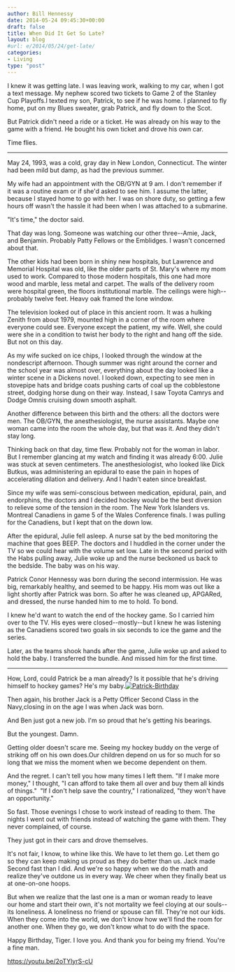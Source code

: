 ```yaml
---
author: Bill Hennessy
date: 2014-05-24 09:45:30+00:00
draft: false
title: When Did It Get So Late?
layout: blog
#url: e/2014/05/24/get-late/
categories:
- Living
type: "post"
---
```


I knew it was getting late. I was leaving work, walking to my car, when I got a text message. My nephew scored two tickets to Game 2 of the Stanley Cup Playoffs.I texted my son, Patrick, to see if he was home. I planned to fly home, put on my Blues sweater, grab Patrick, and fly down to the Scot.

But Patrick didn't need a ride or a ticket. He was already on his way to the game with a friend. He bought his own ticket and drove his own car.

Time flies.



* * *



May 24, 1993, was a cold, gray day in New London, Connecticut. The winter had been mild but damp, as had the previous summer.

My wife had an appointment with the OB/GYN at 9 am. I don't remember if it was a routine exam or if she'd asked to see him. I assume the latter, because I stayed home to go with her. I was on shore duty, so getting a few hours off wasn't the hassle it had been when I was attached to a submarine.

"It's time," the doctor said.

That day was long. Someone was watching our other three--Amie, Jack, and Benjamin. Probably Patty Fellows or the Emblidges. I wasn't concerned about that.

The other kids had been born in shiny new hospitals, but Lawrence and Memorial Hospital was old, like the older parts of St. Mary's where my mom used to work. Compared to those modern hospitals, this one had more wood and marble, less metal and carpet. The walls of the delivery room were hospital green, the floors institutional marble. The ceilings were high--probably twelve feet. Heavy oak framed the lone window.

The television looked out of place in this ancient room. It was a hulking Zenith from about 1979, mounted high in a corner of the room where everyone could see. Everyone except the patient, my wife. Well, she could were she in a condition to twist her body to the right and hang off the side. But not on this day.

As my wife sucked on ice chips, I looked through the window at the nondescript afternoon. Though summer was right around the corner and the school year was almost over, everything about the day looked like a winter scene in a Dickens novel. I looked down, expecting to see men in stovepipe hats and bridge coats pushing carts of coal up the cobblestone street, dodging horse dung on their way. Instead, I saw Toyota Camrys and Dodge Omnis cruising down smooth asphalt.

Another difference between this birth and the others: all the doctors were men. The OB/GYN, the anesthesiologist, the nurse assistants. Maybe one woman came into the room the whole day, but that was it. And they didn't stay long.

Thinking back on that day, time flew. Probably not for the woman in labor. But I remember glancing at my watch and finding it was already 6:00. Julie was stuck at seven centimeters. The anesthesiologist, who looked like Dick Butkus, was administering an epidural to ease the pain in hopes of accelerating dilation and delivery. And I hadn't eaten since breakfast.

Since my wife was semi-conscious between medication, epidural, pain, and endorphins, the doctors and I decided hockey would be the best diversion to relieve some of the tension in the room. The New York Islanders vs. Montreal Canadiens in game 5 of the Wales Conference finals. I was pulling for the Canadiens, but I kept that on the down low.

After the epidural, Julie fell asleep. A nurse sat by the bed monitoring the machine that goes BEEP. The doctors and I huddled in the corner under the TV so we could hear with the volume set low. Late in the second period with the Habs pulling away, Julie woke up and the nurse beckoned us back to the bedside. The baby was on his way.

Patrick Conor Hennessy was born during the second intermission. He was big, remarkably healthy, and seemed to be happy. His mom was out like a light shortly after Patrick was born. So after he was cleaned up, APGARed, and dressed, the nurse handed him to me to hold. To bond.

I knew he'd want to watch the end of the hockey game. So I carried him over to the TV. His eyes were closed--mostly--but I knew he was listening as the Canadiens scored two goals in six seconds to ice the game and the series.

Later, as the teams shook hands after the game, Julie woke up and asked to hold the baby. I transferred the bundle. And missed him for the first time.



* * *



How, Lord, could Patrick be a man already? Is it possible that he's driving himself to hockey games? He's my baby.[![Patrick-Birthday](https://hennessysview.com/wp-content/uploads/2014/05/Patrick-Birthday.jpg)
](https://hennessysview.com/wp-content/uploads/2014/05/Patrick-Birthday.jpg)

Then again, his brother Jack is a Petty Officer Second Class in the Navy,closing in on the age I was when Jack was born.

And Ben just got a new job. I'm so proud that he's getting his bearings.

But the youngest. Damn.

Getting older doesn't scare me. Seeing my hockey buddy on the verge of striking off on his own does.Our children depend on us for so much for so long that we miss the moment when we become dependent on them.

And the regret. I can't tell you how many times I left them. "If I make more money," I thought, "I can afford to take them all over and buy them all kinds of things."  "If I don't help save the country," I rationalized, "they won't have an opportunity."

So fast. Those evenings I chose to work instead of reading to them. The nights I went out with friends instead of watching the game with them. They never complained, of course.

They just got in their cars and drove themselves.

It's not fair, I know, to whine like this. We have to let them go. Let them go so they can keep making us proud as they do better than us. Jack made Second fast than I did. And we're so happy when we do the math and realize they've outdone us in every way. We cheer when they finally beat us at one-on-one hoops.

But when we realize that the last one is a man or woman ready to leave our home and start their own, it's not mortality we feel cloying at our souls--its loneliness. A loneliness no friend or spouse can fill. They're not our kids. When they come into the world, we don't know how we'll find the room for another one. When they go, we don't know what to do with the space.

Happy Birthday, Tiger. I love you. And thank you for being my friend. You're a fine man.

https://youtu.be/2oTYlyrS-cU
